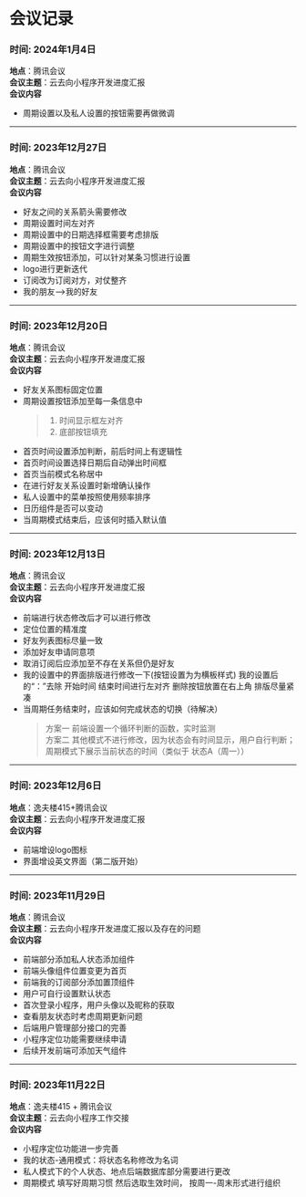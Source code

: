 # 会议记录

### 时间: 2024年1月4日
**地点**：腾讯会议      
**会议主题**：云去向小程序开发进度汇报     
**会议内容**    
- 周期设置以及私人设置的按钮需要再做微调
----

### 时间: 2023年12月27日
**地点**：腾讯会议      
**会议主题**：云去向小程序开发进度汇报     
**会议内容**    

- 好友之间的关系箭头需要修改
- 周期设置时间左对齐
- 周期设置中的日期选择框需要考虑排版
- 周期设置中的按钮文字进行调整
- 周期生效按钮添加，可以针对某条习惯进行设置
- logo进行更新迭代
- 订阅改为订阅对方，对仗整齐
- 我的朋友—>我的好友
----
### 时间: 2023年12月20日
**地点**：腾讯会议      
**会议主题**：云去向小程序开发进度汇报     
**会议内容**    

- 好友关系图标固定位置    
- 周期设置按钮添加至每一条信息中        
  >1.  时间显示框左对齐      
	>2.  底部按钮填充
- 首页时间设置添加判断，前后时间上有逻辑性    
- 首页时间设置选择日期后自动弹出时间框    
- 首页当前模式名称居中    
- 在进行好友关系设置时新增确认操作    
- 私人设置中的菜单按照使用频率排序    
- 日历组件是否可以变动    
- 当周期模式结束后，应该何时插入默认值    

-----
### 时间: 2023年12月13日
**地点**：腾讯会议      
**会议主题**：云去向小程序开发进度汇报     
**会议内容**       

- 前端进行状态修改后才可以进行修改
- 定位位置的精准度
- 好友列表图标尽量一致
- 添加好友申请同意项
- 取消订阅后应添加至不存在关系但仍是好友
- 我的设置中的界面排版进行修改一下(按钮设置为为横板样式)  我的设置后的“：”去除  开始时间 结束时间进行左对齐  删除按钮放置在右上角  排版尽量紧凑
- 当周期任务结束时，应该如何完成状态的切换（待解决）
  > 方案一 前端设置一个循环判断的函数，实时监测     
  > 方案二 其他模式不进行修改，因为状态会有时间显示，用户自行判断；周期模式下展示当前状态的时间（类似于 状态A（周一））

-----

### 时间: 2023年12月6日
**地点**：逸夫楼415+腾讯会议      
**会议主题**：云去向小程序开发进度汇报     
**会议内容**      
- 前端增设logo图标
- 界面增设英文界面（第二版开始）
  
------

### 时间: 2023年11月29日
**地点**：腾讯会议      
**会议主题**：云去向小程序开发进度汇报以及存在的问题      
**会议内容**      
- 前端部分添加私人状态添加组件
- 前端头像组件位置变更为首页
- 前端我的订阅部分添加置顶组件
- 用户可自行设置默认状态
- 首次登录小程序，用户头像以及昵称的获取
- 查看朋友状态时考虑周期更新问题
- 后端用户管理部分接口的完善
- 小程序定位功能需要继续申请
- 后续开发前端可添加天气组件

-----

### 时间: 2023年11月22日
**地点**：逸夫楼415 + 腾讯会议    
**会议主题**：云去向小程序工作交接    
**会议内容**      
- 小程序定位功能进一步完善 
- 我的状态-通用模式：将状态名称修改为名词
- 私人模式下的个人状态、地点后端数据库部分需要进行更改
- 周期模式 填写好周期习惯 然后选取生效时间， 按周一-周末形式进行组织


